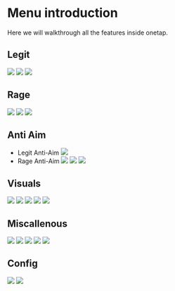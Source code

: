 # Menu introduction

Here we will walkthrough all the features inside onetap.

## Legit
![](https://i.imgur.com/SigmzQv.png)
![](https://i.imgur.com/zzqt876.png)
![](https://i.imgur.com/Ko0sQEM.png)
## Rage
![](https://i.imgur.com/3Ndk8p4.png)
![](https://i.imgur.com/IreoWyT.png)
![](https://i.imgur.com/uAYF1h1.png)
![]()
![]()
## Anti Aim
* Legit Anti-Aim
![](https://i.imgur.com/uAYF1h1.png)
* Rage Anti-Aim
![](https://i.imgur.com/t4HaLev.png)
![](https://i.imgur.com/jo6nmtc.png)
![](https://i.imgur.com/oFiiu18.png)
## Visuals
![](https://i.imgur.com/rH9qcKF.png)
![](https://i.imgur.com/eRQho94.png)
![](https://i.imgur.com/5oCQnvl.png)
![](https://i.imgur.com/ti1xgUM.png)
![](https://i.imgur.com/4fQsuxl.png)

## Miscallenous
![](https://i.imgur.com/ldBCfgL.png)
![](https://i.imgur.com/27lvZdT.png)
![](https://i.imgur.com/vjrVV6S.png)
![](https://i.imgur.com/EkL9A87.png)
![](https://i.imgur.com/toUv7Rq.png)

## Config
![](https://i.imgur.com/WPr7fax.png)
![](https://i.imgur.com/bFDzdyE.png)
